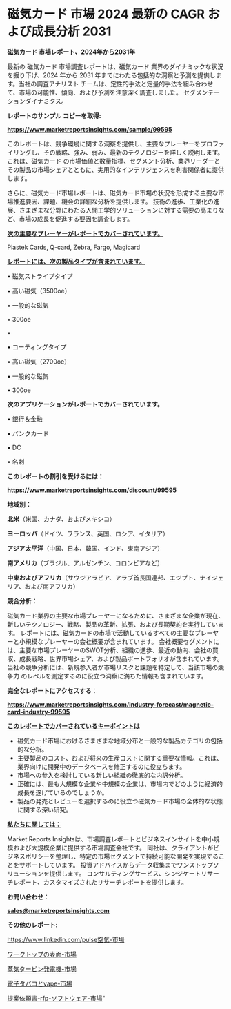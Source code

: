 # 磁気カード 市場 2024 最新の CAGR および成長分析 2031

<strong>磁気カード 市場レポート、2024年から2031年</strong>

最新の 磁気カード 市場調査レポートは、磁気カード 業界のダイナミックな状況を掘り下げ、2024 年から 2031 年までにわたる包括的な洞察と予測を提供します。当社の調査アナリスト チームは、定性的手法と定量的手法を組み合わせて、市場の可能性、傾向、および予測を注意深く調査しました。 セグメンテーションダイナミクス。



<strong>レポートのサンプル コピーを取得:</strong> <a href=https://www.marketreportsinsights.com/sample/99595>

<strong><u>https://www.marketreportsinsights.com/sample/99595</u></strong></a>

このレポートは、競争環境に関する洞察を提供し、主要なプレーヤーをプロファイリングし、その戦略、強み、弱み、最新のテクノロジーを詳しく説明します。 これは、磁気カード の市場価値と数量指標、セグメント分析、業界リーダーとその製品の市場シェアとともに、実用的なインテリジェンスを利害関係者に提供します。

さらに、磁気カード市場レポートは、磁気カード市場の状況を形成する主要な市場推進要因、課題、機会の詳細な分析を提供します。 技術の進歩、工業化の進展、さまざまな分野にわたる人間工学的ソリューションに対する需要の高まりなど、市場の成長を促進する要因を調査します。



<strong><u>次の主要なプレーヤーがレポートでカバーされています。</u></strong>

Plastek Cards, Q-card, Zebra, Fargo, Magicard



<strong><u><b>レポートには、次の製品タイプが含まれています。</b></u></strong>

• 磁気ストライプタイプ

• 高い磁気（3500oe）

• 一般的な磁気

• 300oe

• 

• コーティングタイプ

• 高い磁気（2700oe）

• 一般的な磁気

• 300oe



<strong><b>次のアプリケーションがレポートでカバーされています。</b></strong>

• 銀行＆金融

• バンクカード

• DC

• 名刺



<strong><b>このレポートの割引を受けるには：</b></strong><a href=https://www.marketreportsinsights.com/discount/99595>

<strong><u>https://www.marketreportsinsights.com/discount/99595</u></strong></a>



<strong>地域別：</strong>



<strong>北米</strong>（米国、カナダ、およびメキシコ）



<strong>ヨーロッパ</strong>（ドイツ、フランス、英国、ロシア、イタリア）



<strong>アジア太平洋</strong>（中国、日本、韓国、インド、東南アジア）



<strong>南アメリカ</strong>（ブラジル、アルゼンチン、コロンビアなど）



<strong>中東およびアフリカ</strong>（サウジアラビア、アラブ首長国連邦、エジプト、ナイジェリア、および南アフリカ）



<strong>競合分析：</strong>

磁気カード業界の主要な市場プレーヤーになるために、さまざまな企業が現在、新しいテクノロジー、戦略、製品の革新、拡張、および長期契約を実行しています。 レポートには、磁気カードの市場で活動しているすべての主要なプレーヤーと小規模なプレーヤーの会社概要が含まれています。 会社概要セグメントには、主要な市場プレーヤーのSWOT分析、組織の進歩、最近の動向、会社の買収、成長戦略、世界市場シェア、および製品ポートフォリオが含まれています。 当社の競争分析には、新規参入者が市場リスクと課題を特定して、当該市場の競争力 のレベルを測定するのに役立つ洞察に満ちた情報も含まれています。



<strong>完全なレポートにアクセスする</strong>：

<a href=https://www.marketreportsinsights.com/industry-forecast/magnetic-card-industry-99595>

<strong><u>https://www.marketreportsinsights.com/industry-forecast/magnetic-card-industry-99595</u></strong></a>



<strong><u><b>このレポートでカバーされているキーポイントは</b></u></strong>
<ul>
  <li>磁気カード市場におけるさまざまな地域分布と一般的な製品カテゴリの包括的な分析。</li>
  <li>主要製品のコスト、および将来の生産コストに関する重要な情報。これは、業界向けに開発中のデータベースを修正するのに役立ちます。</li>
  <li>市場への参入を検討している新しい組織の徹底的な内訳分析。</li>
  <li>正確には、最も大規模な企業や中規模の企業は、市場内でどのように経済的成長を遂げているのでしょうか。</li>
  <li>製品の発売とレビューを選択するのに役立つ磁気カード市場の全体的な状態に関する深い研究。</li>
</ul>


<strong><u><b>私たちに関しては：</b></u></strong>

Market Reports Insightsは、市場調査レポートとビジネスインサイトを中小規模および大規模企業に提供する市場調査会社です。 同社は、クライアントがビジネスポリシーを整理し、特定の市場セグメントで持続可能な開発を実現することをサポートしています。 投資アドバイスからデータ収集までワンストップソリューションを提供します。 コンサルティングサービス、シンジケートリサーチレポート、カスタマイズされたリサーチレポートを提供します。



<strong><b>お問い合わせ</b></strong>：

<a href=mailto:sales@marketreportsinsights.com>

<strong><u>sales@marketreportsinsights.com</u></strong></a>



<strong>その他のレポート:</strong>

<a href=https://www.linkedin.com/pulse空気-市場-2023-swot-分析と最新イノベーション-2030-nwpac/>https://www.linkedin.com/pulse空気-市場</a>

<a href=https://www.linkedin.com/pulse/ワークトップの表面-市場-2023-推進要因と成長機会-2030-trend-tracking-toolbox-24-analysis-vczpf/>ワークトップの表面-市場</a>

<a href=https://www.linkedin.com/pulse/蒸気タービン発電機-市場-2023-swot-分析と成長率-2030-analytics-achievers-24-analysis-7ljbf/>蒸気タービン発電機-市場</a>

<a href=https://www.linkedin.com/pulse/電子タバコとvape-市場-2023-新興市場-将来の動向と市場需要-2030-pr-news-hub-emeof/>電子タバコとvape-市場</a>

<a href=https://www.linkedin.com/pulse/提案依頼書-rfp-ソフトウェア-市場-2023-収益と成長ドライバー-2030-pr-news-hub-6lojf/>提案依頼書-rfp-ソフトウェア-市場</a>"
